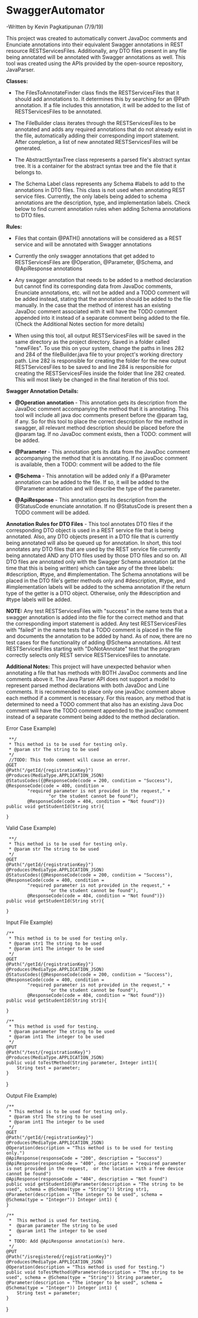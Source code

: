# SwaggerAutomator

-Written by Kevin Pagkatipunan (7/9/19)

This project was created to automatically convert JavaDoc comments and Enunciate annotations into their equivalent 
Swagger annotations in REST resource RESTServicesFiles. Additionally, any DTO files present in any file being annotated
 will be annotated with Swagger annotations as well. This tool was created using the APIs provided by the open-source repository,
JavaParser.
 
**Classes:**

* The FilesToAnnotateFinder class finds the RESTServicesFiles that it should add annotations to. It determines this by 
searching for an @Path annotation. If a file includes this annotation, it will be added to the list of RESTServicesFiles to be 
annotated.

* The FileBuilder class iterates through the RESTServicesFiles to be annotated and adds any required annotations that do not already 
exist in the file, automatically adding their corresponding import statement. After completion, a list of new annotated
RESTServicesFiles will be generated. 

* The AbstractSyntaxTree class represents a parsed file's abstract syntax tree. It is a container for the abstract syntax 
tree and the file that it belongs to. 

* The Schema Label class represents any Schema #labels to add to the annotations in DTO files. This class is not used when
annotating REST service files. Currently, the only labels being added to schema annotations are the description, type,
and implementation labels. Check below to find current annotation rules when adding Schema annotations to DTO files.

**Rules:**

* Files that contain @PATH() annotations will be considered as a REST service and will be annotated with Swagger 
annotations

* Currently the only swagger annotations that get added to RESTServicesFiles are @Operation, @Parameter, @Schema, and @ApiResponse
annotations

* Any swagger annotation that needs to be added to a method declaration but cannot find its corresponding data from 
JavaDoc comments, Enunciate annotations, etc. will not be added and a TODO comment will be added instead, stating that 
the annotation should be added to the file manually. In the case that the method of interest has an existing JavaDoc 
comment associated with it will have the TODO comment appended into it instead of a separate comment being added to the 
file. (Check the Additional Notes section for more details)

* When using this tool, all output RESTServicesFiles will be saved in the same directory as the project directory. Saved in a folder 
called "newFiles". To use this on your system, change the paths in lines 282 and 284 of the fileBuilder.java file to 
your project's working directory path. Line 282 is responsible for creating the folder for the new output RESTServicesFiles to be 
saved to and line 284 is responsible for creating the RESTServicesFiles inside the folder that line 282 created. This will most 
likely be changed in the final iteration of this tool. 

**Swagger Annotation Details:**

* **@Operation annotation** - This annotation gets its description from the JavaDoc comment accompanying the method that 
it is annotating. This tool will include all java doc comments present before the @param tag, if any. So for this tool to
place the correct description for the method in swagger, all relevant method description should be placed before the @param tag.
If no JavaDoc comment exists, then a TODO: comment will be added.

* **@Parameter** - This annotation gets its data from the JavaDoc comment accompanying the method that it is annotating.
If no javaDoc comment is available, then a TODO: comment will be added to the file

* **@Schema** - This annotation will be added only if a @Parameter annotation can be added to the file. If so, it will be
added to the @Parameter  annotation and will describe the type of the parameter.

* **@ApiResponse** - This annotation gets its description from the @StatusCode enunciate annotation. If no @StatusCode 
is present then a TODO comment will be added.


**Annotation Rules for DTO Files** - This tool annotates DTO files if the corresponding DTO object is used in a
REST service file that is being annotated. Also, any DTO objects present in a DTO file that is currently being annotated
will also be queued up for annotation. In short, this tool annotates any DTO files that are used by the REST service file currently
being annotated AND any DTO files used by those DTO files and so on. All DTO files are annotated only with the Swagger
Schema annotation (at the time that this is being written) which can take any of the three labels: #description, #type,
and #implementation. The Schema annotations will be placed in the DTO file's getter methods only and #description,
#type, and #implementation labels will be added to the schema annotation if the return type of the getter is a DTO
object. Otherwise, only the #description and #type labels will be added.


**NOTE:** Any test RESTServicesFiles with "success" in the name tests that a swagger annotation is added into the file for the 
correct method and that the corresponding import statement is added. Any test RESTServicesFiles with "failed" in the name tests that
a TODO comment is placed in the file and documents the annotation to be added by hand. As of now, there are no test 
cases for the functionality of adding @Schema annotations. All test RESTServicesFiles starting with "DoNotAnnotate" test that the 
program correctly selects only REST service RESTServicesFiles to annotate.

**Additional Notes:** This project will have unexpected behavior when annotating a file that has methods with BOTH
JavaDoc comments and line comments above it. The Java Parser API does not support a model to represent parsed method 
declarations with both JavaDoc and Line comments. It is recommended to place only one javaDoc comment above each method 
if a comment is necessary. For this reason, any method that is determined to need a TODO comment that also has an 
existing Java Doc comment will have the TODO comment appended to the javaDoc comment instead of a separate comment 
being added to the method declaration.



Error Case Example) 
     
     **/
     * This method is to be used for testing only.
     * @param str The string to be used
     */
     //TODO: This todo comment will cause an error.
    @GET
    @Path("/getId/{registrationKey}")
    @Produces(MediaType.APPLICATION_JSON)
    @StatusCodes({@ResponseCode(code = 200, condition = "Success"), @ResponseCode(code = 400, condition =
            "required parameter is not provided in the request," +
                    "or the student cannot be found"),
            @ResponseCode(code = 404, condition = "Not found")})
    public void getStudentId(String str){

    }
    
Valid Case Example) 

     **/
     * This method is to be used for testing only.
     * @param str The string to be used
     */
    @GET
    @Path("/getId/{registrationKey}")
    @Produces(MediaType.APPLICATION_JSON)
    @StatusCodes({@ResponseCode(code = 200, condition = "Success"), @ResponseCode(code = 400, condition =
            "required parameter is not provided in the request," +
                    "or the student cannot be found"),
            @ResponseCode(code = 404, condition = "Not found")})
    public void getStudentId(String str){

    }


Input File Example) 
  
    /**
     * This method is to be used for testing only.
     * @param str1 The string to be used
     * @param int1 The integer to be used
     */
    @GET
    @Path("/getId/{registrationKey}")
    @Produces(MediaType.APPLICATION_JSON)
    @StatusCodes({@ResponseCode(code = 200, condition = "Success"), @ResponseCode(code = 400, condition =
            "required parameter is not provided in the request," +
                    "or the student cannot be found"),
            @ResponseCode(code = 404, condition = "Not found")})
    public void getStudentId(String str1){

    }

    /**
     * This method is used for testing.
     * @param parameter The string to be used
     * @param int1 The integer to be used
     */
    @PUT
    @Path("/test/{registrationKey}")
    @Produces(MediaType.APPLICATION_JSON)
    public void toTestMethod(String parameter, Integer int1){
        String test = parameter;
    }
}

Output File Example) 

    /**
     * This method is to be used for testing only.
     * @param str1 The string to be used
     * @param int1 The integer to be used
     */
    @GET
    @Path("/getId/{registrationKey}")
    @Produces(MediaType.APPLICATION_JSON)
    @Operation(description = "This method is to be used for testing only.")
    @ApiResponse(responseCode = "200", description = "Success")
    @ApiResponse(responseCode = "400", description = "required parameter is not provided in the request,  or the location with a free device cannot be found")
    @ApiResponse(responseCode = "404", description = "Not found")
    public void getStudentId(@Parameter(description = "The string to be used", schema = @Schema(type = "String")) String str1, @Parameter(description = "The integer to be used", schema = @Schema(type = "Integer")) Integer int1) {
    }

    /**
     *  This method is used for testing.
     *  @param parameter The string to be used
     *  @param int1 The integer to be used
     *
     * TODO: Add @ApiResponse annotation(s) here.
     */
    @PUT
    @Path("/isregistered/{registrationKey}")
    @Produces(MediaType.APPLICATION_JSON)
    @Operation(description = "This method is used for testing.")
    public void toTestMethod(@Parameter(description = "The string to be used", schema = @Schema(type = "String")) String parameter, @Parameter(description = "The integer to be used", schema = @Schema(type = "Integer")) Integer int1) {
        String test = parameter;
    }
}
